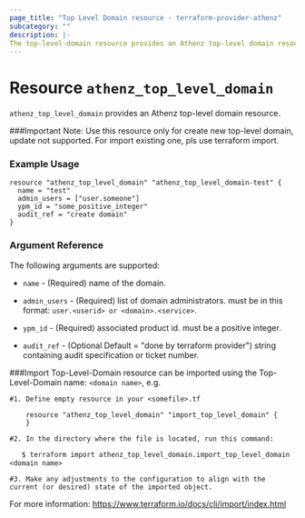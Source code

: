 ```yaml
---
page_title: "Top Level Domain resource - terraform-provider-athenz"
subcategory: ""
description: |-
The top-level-domain resource provides an Athenz top-level domain resource.
---
```


# Resource `athenz_top_level_domain`

`athenz_top_level_domain` provides an Athenz top-level domain resource.

###Important Note: Use this resource only for create new top-level domain, update not supported. For import existing one, pls use terraform import.

### Example Usage

```hcl
resource "athenz_top_level_domain" "athenz_top_level_domain-test" {
  name = "test"
  admin_users = ["user.someone"]
  ypm_id = "some_positive_integer"
  audit_ref = "create domain"
}
```

### Argument Reference

The following arguments are supported:


- `name` - (Required) name of the domain.


- `admin_users` - (Required) list of domain administrators. must be in this format: `user.<userid> or <domain>.<service>`.


- `ypm_id` - (Required) associated product id. must be a positive integer.


- `audit_ref` - (Optional Default = "done by terraform provider")  string containing audit specification or ticket number.


###Import
Top-Level-Domain resource can be imported using the Top-Level-Domain name: `<domain name>`, e.g.

```hcl
#1. Define empty resource in your <somefile>.tf

    resource "athenz_top_level_domain" "import_top_level_domain" {
    }

#2. In the directory where the file is located, run this command:
        
   ֿ$ terraform import athenz_top_level_domain.import_top_level_domain <domain name>

#3. Make any adjustments to the configuration to align with the current (or desired) state of the imported object.
```
For more information: https://www.terraform.io/docs/cli/import/index.html